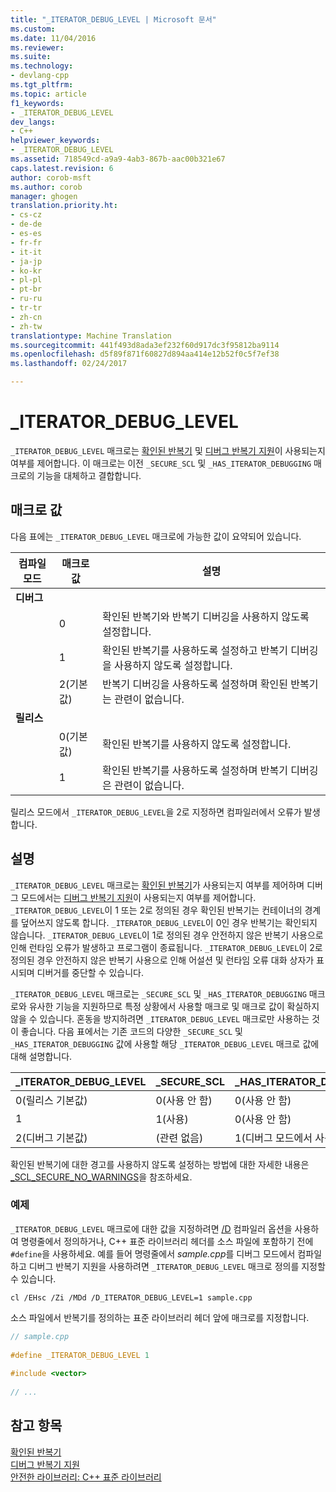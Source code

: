 ```yaml
---
title: "_ITERATOR_DEBUG_LEVEL | Microsoft 문서"
ms.custom: 
ms.date: 11/04/2016
ms.reviewer: 
ms.suite: 
ms.technology:
- devlang-cpp
ms.tgt_pltfrm: 
ms.topic: article
f1_keywords:
- _ITERATOR_DEBUG_LEVEL
dev_langs:
- C++
helpviewer_keywords:
- _ITERATOR_DEBUG_LEVEL
ms.assetid: 718549cd-a9a9-4ab3-867b-aac00b321e67
caps.latest.revision: 6
author: corob-msft
ms.author: corob
manager: ghogen
translation.priority.ht:
- cs-cz
- de-de
- es-es
- fr-fr
- it-it
- ja-jp
- ko-kr
- pl-pl
- pt-br
- ru-ru
- tr-tr
- zh-cn
- zh-tw
translationtype: Machine Translation
ms.sourcegitcommit: 441f493d8ada3ef232f60d917dc3f95812ba9114
ms.openlocfilehash: d5f89f871f60827d894aa414e12b52f0c5f7ef38
ms.lasthandoff: 02/24/2017

---
```

# <a name="iteratordebuglevel"></a>_ITERATOR_DEBUG_LEVEL
`_ITERATOR_DEBUG_LEVEL` 매크로는 [확인된 반복기](../standard-library/checked-iterators.md) 및 [디버그 반복기 지원](../standard-library/debug-iterator-support.md)이 사용되는지 여부를 제어합니다. 이 매크로는 이전 `_SECURE_SCL` 및 `_HAS_ITERATOR_DEBUGGING` 매크로의 기능을 대체하고 결합합니다.  
  
## <a name="macro-values"></a>매크로 값  
다음 표에는 `_ITERATOR_DEBUG_LEVEL` 매크로에 가능한 값이 요약되어 있습니다.  
  
|컴파일 모드|매크로 값|설명|  
|----------------------|----------------|-----------------|  
|**디버그**|||  
||0|확인된 반복기와 반복기 디버깅을 사용하지 않도록 설정합니다.|  
||1|확인된 반복기를 사용하도록 설정하고 반복기 디버깅을 사용하지 않도록 설정합니다.|  
||2(기본값)|반복기 디버깅을 사용하도록 설정하며 확인된 반복기는 관련이 없습니다.|  
|**릴리스**|||  
||0(기본값)|확인된 반복기를 사용하지 않도록 설정합니다.|  
||1|확인된 반복기를 사용하도록 설정하며 반복기 디버깅은 관련이 없습니다.|  
  
릴리스 모드에서 `_ITERATOR_DEBUG_LEVEL`을 2로 지정하면 컴파일러에서 오류가 발생합니다.  
  
## <a name="remarks"></a>설명  
`_ITERATOR_DEBUG_LEVEL` 매크로는 [확인된 반복기](../standard-library/checked-iterators.md)가 사용되는지 여부를 제어하며 디버그 모드에서는 [디버그 반복기 지원](../standard-library/debug-iterator-support.md)이 사용되는지 여부를 제어합니다. `_ITERATOR_DEBUG_LEVEL`이 1 또는 2로 정의된 경우 확인된 반복기는 컨테이너의 경계를 덮어쓰지 않도록 합니다. `_ITERATOR_DEBUG_LEVEL`이 0인 경우 반복기는 확인되지 않습니다. `_ITERATOR_DEBUG_LEVEL`이 1로 정의된 경우 안전하지 않은 반복기 사용으로 인해 런타임 오류가 발생하고 프로그램이 종료됩니다. `_ITERATOR_DEBUG_LEVEL`이 2로 정의된 경우 안전하지 않은 반복기 사용으로 인해 어설션 및 런타임 오류 대화 상자가 표시되며 디버거를 중단할 수 있습니다. 

`_ITERATOR_DEBUG_LEVEL` 매크로는 `_SECURE_SCL` 및 `_HAS_ITERATOR_DEBUGGING` 매크로와 유사한 기능을 지원하므로 특정 상황에서 사용할 매크로 및 매크로 값이 확실하지 않을 수 있습니다. 혼동을 방지하려면 `_ITERATOR_DEBUG_LEVEL` 매크로만 사용하는 것이 좋습니다. 다음 표에서는 기존 코드의 다양한 `_SECURE_SCL` 및 `_HAS_ITERATOR_DEBUGGING` 값에 사용할 해당 `_ITERATOR_DEBUG_LEVEL` 매크로 값에 대해 설명합니다.  
  
|**_ITERATOR_DEBUG_LEVEL** |**_SECURE_SCL** |**_HAS_ITERATOR_DEBUGGING**|
|---|---|---|
|0(릴리스 기본값)|0(사용 안 함)|0(사용 안 함)|
|1|1(사용)|0(사용 안 함)|
|2(디버그 기본값)|(관련 없음)|1(디버그 모드에서 사용)|
  
확인된 반복기에 대한 경고를 사용하지 않도록 설정하는 방법에 대한 자세한 내용은 [_SCL_SECURE_NO_WARNINGS](../standard-library/scl-secure-no-warnings.md)을 참조하세요.  
  
### <a name="example"></a>예제  
  
`_ITERATOR_DEBUG_LEVEL` 매크로에 대한 값을 지정하려면 [/D](../build/reference/d-preprocessor-definitions.md) 컴파일러 옵션을 사용하여 명령줄에서 정의하거나, C++ 표준 라이브러리 헤더를 소스 파일에 포함하기 전에 `#define`을 사용하세요. 예를 들어 명령줄에서 *sample.cpp*를 디버그 모드에서 컴파일하고 디버그 반복기 지원을 사용하려면 `_ITERATOR_DEBUG_LEVEL` 매크로 정의를 지정할 수 있습니다.  
  
`cl /EHsc /Zi /MDd /D_ITERATOR_DEBUG_LEVEL=1 sample.cpp`  
  
소스 파일에서 반복기를 정의하는 표준 라이브러리 헤더 앞에 매크로를 지정합니다.  
  
```cpp  
// sample.cpp  
  
#define _ITERATOR_DEBUG_LEVEL 1  
  
#include <vector>  
  
// ...
```  
  
## <a name="see-also"></a>참고 항목  
[확인된 반복기](../standard-library/checked-iterators.md)   
[디버그 반복기 지원](../standard-library/debug-iterator-support.md)   
[안전한 라이브러리: C++ 표준 라이브러리](../standard-library/safe-libraries-cpp-standard-library.md)

